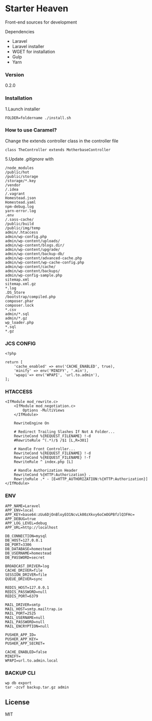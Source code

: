 # Starter Heaven

Front-end sources for development

Dependencies
  - Laravel
  - Laravel installer
  - WGET for installation
  - Gulp
  - Yarn

### Version
0.2.0

### Installation

1.Launch installer

    FOLDER=foldername ./install.sh


### How to use Caramel?

Change the extends controller class in the controller file

    class TheController extends MotherbaseController


5.Update _.gitignore_ with

    /node_modules
    /public/hot
    /public/storage
    /storage/*.key
    /vendor
    /.idea
    /.vagrant
    Homestead.json
    Homestead.yaml
    npm-debug.log
    yarn-error.log
    .env
    /.sass-cache/
    /public/build
    /public/img/temp
    admin/.htaccess
    admin/wp-config.php
    admin/wp-content/uploads/
    admin/wp-content/blogs.dir/
    admin/wp-content/upgrade/
    admin/wp-content/backup-db/
    admin/wp-content/advanced-cache.php
    admin/wp-content/wp-cache-config.php
    admin/wp-content/cache/
    admin/wp-content/backups/
    admin/wp-config-sample.php
    sitemap.xml
    sitemap.xml.gz
    *.log
    .DS_Store
    /bootstrap/compiled.php
    composer.phar
    composer.lock
    *.csv
    admin/*.sql
    admin/*.gz
    wp_loader.php
    *.sql
    *.gz

### JCS CONFIG

    <?php

    return [
        'cache_enabled' => env('CACHE_ENABLED', true),
        'minify' => env('MINIFY', '.min'),
        'wpapi'=> env('WPAPI', 'url.to.admin'),
    ];

### HTACCESS

    <IfModule mod_rewrite.c>
        <IfModule mod_negotiation.c>
            Options -MultiViews
        </IfModule>

        RewriteEngine On

        # Redirect Trailing Slashes If Not A Folder...
        RewriteCond %{REQUEST_FILENAME} !-d
        #RewriteRule ^(.*)/$ /$1 [L,R=301]

        # Handle Front Controller...
        RewriteCond %{REQUEST_FILENAME} !-d
        RewriteCond %{REQUEST_FILENAME} !-f
        RewriteRule ^ index.php [L]

        # Handle Authorization Header
        RewriteCond %{HTTP:Authorization} .
        RewriteRule .* - [E=HTTP_AUTHORIZATION:%{HTTP:Authorization}]
    </IfModule>

### ENV

    APP_NAME=Laravel
    APP_ENV=local
    APP_KEY=base64:zUu6DjOnBloyEO1NcvLk00zXkvy6oCmOGPBfzlQ3FHc=
    APP_DEBUG=true
    APP_LOG_LEVEL=debug
    APP_URL=http://localhost

    DB_CONNECTION=mysql
    DB_HOST=127.0.0.1
    DB_PORT=3306
    DB_DATABASE=homestead
    DB_USERNAME=homestead
    DB_PASSWORD=secret

    BROADCAST_DRIVER=log
    CACHE_DRIVER=file
    SESSION_DRIVER=file
    QUEUE_DRIVER=sync

    REDIS_HOST=127.0.0.1
    REDIS_PASSWORD=null
    REDIS_PORT=6379

    MAIL_DRIVER=smtp
    MAIL_HOST=smtp.mailtrap.io
    MAIL_PORT=2525
    MAIL_USERNAME=null
    MAIL_PASSWORD=null
    MAIL_ENCRYPTION=null

    PUSHER_APP_ID=
    PUSHER_APP_KEY=
    PUSHER_APP_SECRET=

    CACHE_ENABLED=false
    MINIFY=
    WPAPI=url.to.admin.local

### BACKUP CLI

    wp db export
    tar -zcvf backup.tar.gz admin


License
----

MIT